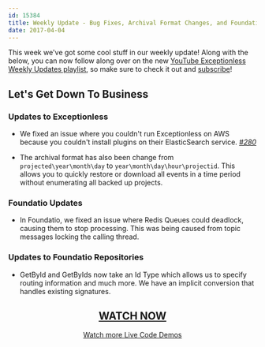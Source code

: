 ```yaml
---
id: 15384
title: Weekly Update - Bug Fixes, Archival Format Changes, and Foundatio Updates
date: 2017-04-04
---
```


This week we've got some cool stuff in our weekly update! Along with the below, you can now follow along over on the new [YouTube Exceptionless Weekly Updates playlist](https://www.youtube.com/playlist?list=PLGHP7IVwFs_81fZTMgF7Dm5e0Ax4YvW_V), so make sure to check it out and [subscribe](https://www.youtube.com/user/exceptionless?sub_confirmation=1)!<!--more-->

## Let's Get Down To Business

### Updates to Exceptionless

* We fixed an issue where you couldn't run Exceptionless on AWS because you couldn't install plugins on their ElasticSearch service. _[#280](https://github.com/exceptionless/Exceptionless/issues/280)_

* The archival format has also been change from `projected\year\month\day` to `year\month\day\hour\projectid`. This allows you to quickly restore or download all events in a time period without enumerating all backed up projects.

### Foundatio Updates

* In Foundatio, we fixed an issue where Redis Queues could deadlock, causing them to stop processing. This was being caused from topic messages locking the calling thread.

### Updates to Foundatio Repositories

* GetById and GetByIds now take an Id Type which allows us to specify routing information and much more. We have an implicit conversion that handles existing signatures.

<h2 style="text-align: center;">
  <a href="https://youtu.be/osuMyj6eW98?list=PLGHP7IVwFs_81fZTMgF7Dm5e0Ax4YvW_V">WATCH NOW</a>
</h2>

<p style="text-align: center;">
  <a href="/category/live-coding/">Watch more Live Code Demos</a>
</p>
